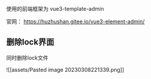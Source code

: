 
使用的前端框架为 vue3-template-admin 

官网： https://huzhushan.gitee.io/vue3-element-admin/

## 删除lock界面

同时删除lock文件

![[assets/Pasted image 20230308221339.png]]
